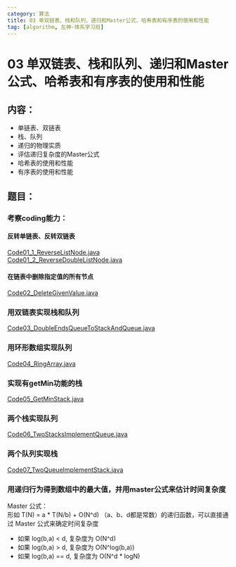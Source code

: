 ```yaml
---
category: 算法
title: 03 单双链表、栈和队列、递归和Master公式、哈希表和有序表的使用和性能
tag: [algorithm, 左神-体系学习班]
---
```

# 03 单双链表、栈和队列、递归和Master公式、哈希表和有序表的使用和性能

## 内容：
- 单链表、双链表
- 栈、队列
- 递归的物理实质
- 评估递归复杂度的Master公式
- 哈希表的使用和性能
- 有序表的使用和性能

## 题目：

### 考察coding能力：
#### 反转单链表、反转双链表
[Code01_1_ReverseListNode.java](https://github.com/nibnait/algorithms/blob/master/src/main/java/algorithm_practice/algorithmzuo/b_%E4%BD%93%E7%B3%BB%E5%AD%A6%E4%B9%A0%E7%8F%AD/class03/Code01_1_ReverseListNode.java)  
[Code01_2_ReverseDoubleListNode.java](https://github.com/nibnait/algorithms/blob/master/src/main/java/algorithm_practice/algorithmzuo/b_%E4%BD%93%E7%B3%BB%E5%AD%A6%E4%B9%A0%E7%8F%AD/class03/Code01_2_ReverseDoubleListNode.java)
#### 在链表中删除指定值的所有节点
[Code02_DeleteGivenValue.java](https://github.com/nibnait/algorithms/blob/master/src/main/java/algorithm_practice/algorithmzuo/b_%E4%BD%93%E7%B3%BB%E5%AD%A6%E4%B9%A0%E7%8F%AD/class03/Code02_DeleteGivenValue.java)

### 用双链表实现栈和队列
[Code03_DoubleEndsQueueToStackAndQueue.java](https://github.com/nibnait/algorithms/blob/master/src/main/java/algorithm_practice/algorithmzuo/b_%E4%BD%93%E7%B3%BB%E5%AD%A6%E4%B9%A0%E7%8F%AD/class03/Code03_DoubleEndsQueueToStackAndQueue.java)

### 用环形数组实现队列
[Code04_RingArray.java](https://github.com/nibnait/algorithms/blob/master/src/main/java/algorithm_practice/algorithmzuo/b_%E4%BD%93%E7%B3%BB%E5%AD%A6%E4%B9%A0%E7%8F%AD/class03/Code04_RingArray.java)

### 实现有getMin功能的栈
[Code05_GetMinStack.java](https://github.com/nibnait/algorithms/blob/master/src/main/java/algorithm_practice/algorithmzuo/b_%E4%BD%93%E7%B3%BB%E5%AD%A6%E4%B9%A0%E7%8F%AD/class03/Code05_GetMinStack.java)

### 两个栈实现队列
[Code06_TwoStacksImplementQueue.java](https://github.com/nibnait/algorithms/blob/master/src/main/java/algorithm_practice/algorithmzuo/b_%E4%BD%93%E7%B3%BB%E5%AD%A6%E4%B9%A0%E7%8F%AD/class03/Code06_TwoStacksImplementQueue.java)

### 两个队列实现栈
[Code07_TwoQueueImplementStack.java](https://github.com/nibnait/algorithms/blob/master/src/main/java/algorithm_practice/algorithmzuo/b_%E4%BD%93%E7%B3%BB%E5%AD%A6%E4%B9%A0%E7%8F%AD/class03/Code07_TwoQueueImplementStack.java)

### 用递归行为得到数组中的最大值，并用master公式来估计时间复杂度
Master 公式：  
形如 T(N) = a * T(N/b) + O(N^d) （a、b、d都是常数）的递归函数，可以直接通过 Master 公式来确定时间复杂度  
 - 如果 log(b,a) < d, 复杂度为 O(N^d)
 - 如果 log(b,a) > d, 复杂度为 O(N^log(b,a))
 - 如果 log(b,a) == d, 复杂度为 O(N^d * logN)


